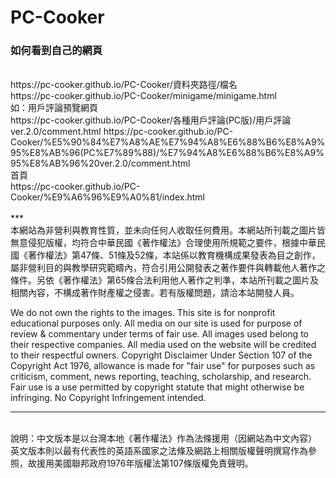 # PC-Cooker


### 如何看到自己的網頁 ###
<br>
https://pc-cooker.github.io/PC-Cooker/資料夾路徑/檔名
<br>
https://pc-cooker.github.io/PC-Cooker/minigame/minigame.html
<br>
如：用戶評論預覽網頁
<br>
https://pc-cooker.github.io/PC-Cooker/各種用戶評論(PC版)/用戶評論 ver.2.0/comment.html
https://pc-cooker.github.io/PC-Cooker/%E5%90%84%E7%A8%AE%E7%94%A8%E6%88%B6%E8%A9%95%E8%AB%96(PC%E7%89%88)/%E7%94%A8%E6%88%B6%E8%A9%95%E8%AB%96%20ver.2.0/comment.html
<br>
首頁<br>
https://pc-cooker.github.io/PC-Cooker/%E9%A6%96%E9%A0%81/index.html
<br>
<br>
***
<br>
本網站為非營利與教育性質，並未向任何人收取任何費用。本網站所刊載之圖片皆無意侵犯版權，均符合中華民國《著作權法》合理使用所規範之要件，根據中華民國《著作權法》第47條、51條及52條，本站係以教育機構成果發表為目之創作，屬非營利目的與教學研究範疇內，符合引用公開發表之著作要件與轉載他人著作之條件。另依《著作權法》第65條合法利用他人著作之判準，本站所刊載之圖片及相關內容，不構成著作財產權之侵害。若有版權問題，請洽本站開發人員。

We do not own the rights to the images. This site is for nonprofit educational purposes only.  All media on our site is used for purpose of review & commentary under terms of fair use. All images used belong to their respective companies. All media used on the website will be credited to their respectful owners. Copyright Disclaimer Under Section 107 of the Copyright Act 1976, allowance is made for "fair use" for purposes such as criticism, comment, news reporting, teaching, scholarship, and research. Fair use is a use permitted by copyright statute that might otherwise be infringing.  No Copyright Infringement intended. 
***
<br>
說明：中文版本是以台灣本地《著作權法》作為法條援用（因網站為中文內容）
英文版本則以最有代表性的英語系國家之法條及網路上相關版權聲明撰寫作為參照，故援用美國聯邦政府1976年版權法第107條版權免責聲明。
